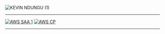 ![KEVIN NDUNGU (1)](https://github.com/kevinndungu-source/Website_Hosting_On_Amazon_S3/assets/114335263/2e771cb3-d96c-4c98-8873-4cb26105443c)


---
[![AWS SAA 1](https://github.com/kevinndungu-source/Website_Hosting_On_Amazon_S3/assets/114335263/d1e091cf-f661-4b43-ba71-7acc955914b6)](https://www.credly.com/badges/e2222fbd-9c01-4064-be2f-0c1d5fd127e0/linked_in_profile)
[![AWS CP](https://github.com/kevinndungu-source/Website_Hosting_On_Amazon_S3/assets/114335263/6a149bdb-fd37-4b39-9af2-7e2c0bcd3b79)](https://www.credly.com/badges/16d6ac8f-251c-4992-80d7-211446d48d65/linked_in_profile)

---
<!--
**kevinndungu-source/kevinndungu-source** is a ✨ _special_ ✨ repository because its `README.md` (this file) appears on your GitHub profile.

Here are some ideas to get you started:

- 🌱 I’m currently implementing Infrastructure as Code (IaC) applications.
- 👯 I’m looking to collaborate on the AWS cloud architecture of robust Data Pipelines.
- 💬 Ask me about Machine Learning and automation.
- 📫 How to reach me: [![LINKEDIN 1](https://github.com/kevinndungu-source/kevinndungu-source/assets/114335263/2b3a11f6-5fc9-4722-9725-f56d7279dd9a)](https://www.linkedin.com/in/kevinndungu789/)

- 😄 Pronouns: He/Him.
- ⚡ Fun fact: I love tinkering with networking structures i.e. home lab servers.


-->
